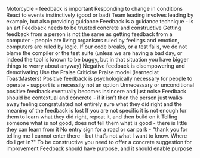 Motorcycle - feedback is important
Responding to change in conditions
React to events instinctively (good or bad)
Team leading involves leading by example, but also providing guidance
Feedback is a guidance technique - is an art
Feedback needs to be trusted concrete and constructive
Getting feedback from a person is not the same as getting feedback from a computer - people are living organisms ruled by feelings and emotion, computers are ruled by logic. If our code breaks, or a test fails, we do not blame the compiler or the test suite (unless we are having a bad day, or indeed the tool is known to be buggy, but in that situation you have bigger things to worry about anyway)
Negative feedback is disempowering and demotivating
Use the Praise Criticise Praise model (learned at ToastMasters)
Positive feedback is psychologically necessary for people to operate - support is a necessity not an option
Unnecessary or unconditional positive feedback eventually becomes insincere and just noise
Feedback should be contextual and concrete - if it isn’t then the person just walks away feeling congratulated not entirely sure what they did right and the meaning of the feedback is lost
If you are not specific it is not enough for them to learn what they did right, repeat it, and then build on it
Telling someone what is not good, does not tell them what is good - there is little they can learn from it
No entry sign for a road or car park - “thank you for telling me I cannot enter there - but that’s not what I want to know. Where do I get in?"
To be constructive you need to offer a concrete suggestion for improvement
Feedback should have purpose, and it should enable purpose